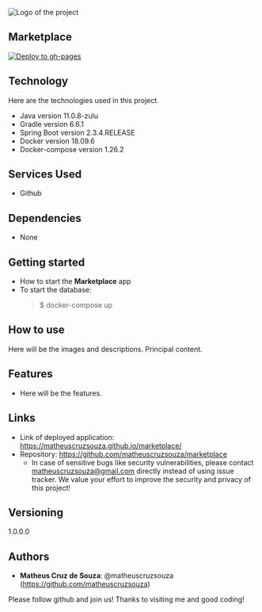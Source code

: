 ![Logo of the project](http://logo_link)

## Marketplace

[![Deploy to gh-pages](https://github.com/matheuscruzsouza/marketplace/actions/workflows/main.yml/badge.svg)](https://github.com/matheuscruzsouza/marketplace/actions/workflows/main.yml)

## Technology

Here are the technologies used in this project.

- Java version 11.0.8-zulu
- Gradle version 6.6.1
- Spring Boot version 2.3.4.RELEASE
- Docker version 18.09.6
- Docker-compose version 1.26.2

## Services Used

- Github

## Dependencies

- None

## Getting started

- How to start the **Marketplace** app
- To start the database:
  > \$ docker-compose up

## How to use

Here will be the images and descriptions. Principal content.

## Features

- Here will be the features.

## Links

<!-- - Localhost API URL: [Swagger URL](http://localhost:8080/swagger-ui/index.html?url=/v3/api-docs&validatorUrl=#/) -->

- Link of deployed application: https://matheuscruzsouza.github.io/marketplace/
- Repository: https://github.com/matheuscruzsouza/marketplace
  - In case of sensitive bugs like security vulnerabilities, please contact
    matheuscruzsouza@gmail.com directly instead of using issue tracker. We value your effort
    to improve the security and privacy of this project!

## Versioning

1.0.0.0

## Authors

- **Matheus Cruz de Souza**: @matheuscruzsouza (https://github.com/matheuscruzsouza)

Please follow github and join us!
Thanks to visiting me and good coding!
